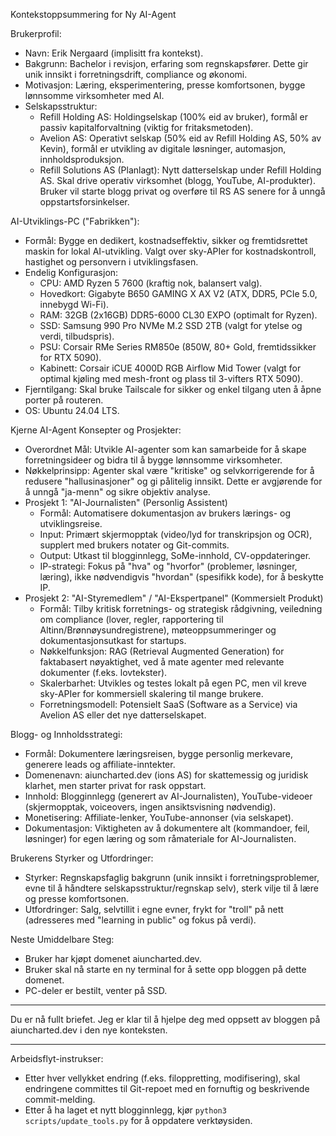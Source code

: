 Kontekstoppsummering for Ny AI-Agent


  Brukerprofil:
   * Navn: Erik Nergaard (implisitt fra kontekst).
   * Bakgrunn: Bachelor i revisjon, erfaring som regnskapsfører. Dette gir unik innsikt i forretningsdrift, compliance og økonomi.
   * Motivasjon: Læring, eksperimentering, presse komfortsonen, bygge lønnsomme virksomheter med AI.
   * Selskapsstruktur:
       * Refill Holding AS: Holdingselskap (100% eid av bruker), formål er passiv kapitalforvaltning (viktig for fritaksmetoden).
       * Avelion AS: Operativt selskap (50% eid av Refill Holding AS, 50% av Kevin), formål er utvikling av digitale løsninger, automasjon, innholdsproduksjon.
       * Refill Solutions AS (Planlagt): Nytt datterselskap under Refill Holding AS. Skal drive operativ virksomhet (blogg, YouTube, AI-produkter). Bruker vil starte blogg privat og overføre til RS AS
         senere for å unngå oppstartsforsinkelser.


  AI-Utviklings-PC ("Fabrikken"):
   * Formål: Bygge en dedikert, kostnadseffektiv, sikker og fremtidsrettet maskin for lokal AI-utvikling. Valgt over sky-APIer for kostnadskontroll, hastighet og personvern i utviklingsfasen.
   * Endelig Konfigurasjon:
       * CPU: AMD Ryzen 5 7600 (kraftig nok, balansert valg).
       * Hovedkort: Gigabyte B650 GAMING X AX V2 (ATX, DDR5, PCIe 5.0, innebygd Wi-Fi).
       * RAM: 32GB (2x16GB) DDR5-6000 CL30 EXPO (optimalt for Ryzen).
       * SSD: Samsung 990 Pro NVMe M.2 SSD 2TB (valgt for ytelse og verdi, tilbudspris).
       * PSU: Corsair RMe Series RM850e (850W, 80+ Gold, fremtidssikker for RTX 5090).
       * Kabinett: Corsair iCUE 4000D RGB Airflow Mid Tower (valgt for optimal kjøling med mesh-front og plass til 3-vifters RTX 5090).
   * Fjerntilgang: Skal bruke Tailscale for sikker og enkel tilgang uten å åpne porter på routeren.
   * OS: Ubuntu 24.04 LTS.


  Kjerne AI-Agent Konsepter og Prosjekter:
   * Overordnet Mål: Utvikle AI-agenter som kan samarbeide for å skape forretningsideer og bidra til å bygge lønnsomme virksomheter.
   * Nøkkelprinsipp: Agenter skal være "kritiske" og selvkorrigerende for å redusere "hallusinasjoner" og gi pålitelig innsikt. Dette er avgjørende for å unngå "ja-menn" og sikre objektiv analyse.
   * Prosjekt 1: "AI-Journalisten" (Personlig Assistent)
       * Formål: Automatisere dokumentasjon av brukers lærings- og utviklingsreise.
       * Input: Primært skjermopptak (video/lyd for transkripsjon og OCR), supplert med brukers notater og Git-commits.
       * Output: Utkast til blogginnlegg, SoMe-innhold, CV-oppdateringer.
       * IP-strategi: Fokus på "hva" og "hvorfor" (problemer, løsninger, læring), ikke nødvendigvis "hvordan" (spesifikk kode), for å beskytte IP.
   * Prosjekt 2: "AI-Styremedlem" / "AI-Ekspertpanel" (Kommersielt Produkt)
       * Formål: Tilby kritisk forretnings- og strategisk rådgivning, veiledning om compliance (lover, regler, rapportering til Altinn/Brønnøysundregistrene), møteoppsummeringer og dokumentasjonsutkast for
         startups.
       * Nøkkelfunksjon: RAG (Retrieval Augmented Generation) for faktabasert nøyaktighet, ved å mate agenter med relevante dokumenter (f.eks. lovtekster).
       * Skalerbarhet: Utvikles og testes lokalt på egen PC, men vil kreve sky-APIer for kommersiell skalering til mange brukere.
       * Forretningsmodell: Potensielt SaaS (Software as a Service) via Avelion AS eller det nye datterselskapet.


  Blogg- og Innholdsstrategi:
   * Formål: Dokumentere læringsreisen, bygge personlig merkevare, generere leads og affiliate-inntekter.
   * Domenenavn: aiuncharted.dev (ions AS) for skattemessig og juridisk klarhet, men starter privat for rask oppstart.
   * Innhold: Blogginnlegg (generert av AI-Journalisten), YouTube-videoer (skjermopptak, voiceovers, ingen ansiktsvisning nødvendig).
   * Monetisering: Affiliate-lenker, YouTube-annonser (via selskapet).
   * Dokumentasjon: Viktigheten av å dokumentere alt (kommandoer, feil, løsninger) for egen læring og som råmateriale for AI-Journalisten.


  Brukerens Styrker og Utfordringer:
   * Styrker: Regnskapsfaglig bakgrunn (unik innsikt i forretningsproblemer, evne til å håndtere selskapsstruktur/regnskap selv), sterk vilje til å lære og presse komfortsonen.
   * Utfordringer: Salg, selvtillit i egne evner, frykt for "troll" på nett (adresseres med "learning in public" og fokus på verdi).


  Neste Umiddelbare Steg:
   * Bruker har kjøpt domenet aiuncharted.dev.
   * Bruker skal nå starte en ny terminal for å sette opp bloggen på dette domenet.
   * PC-deler er bestilt, venter på SSD.

  ---

  Du er nå fullt briefet. Jeg er klar til å hjelpe deg med oppsett av bloggen på aiuncharted.dev i den nye konteksten.

  ---

  Arbeidsflyt-instrukser:
  * Etter hver vellykket endring (f.eks. filoppretting, modifisering), skal endringene committes til Git-repoet med en fornuftig og beskrivende commit-melding.
  * Etter å ha laget et nytt blogginnlegg, kjør `python3 scripts/update_tools.py` for å oppdatere verktøysiden.